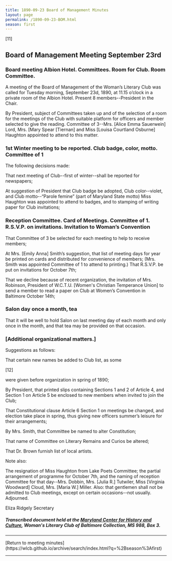 ```yaml
---
title: 1890-09-23 Board of Management Minutes
layout: page
permalink: /1890-09-23-BOM.html
season: first
---
```


<style>
    #maincontent{
        font-size:1.4em;
    }
</style>

[11]

## Board of Management Meeting September 23rd

### Board meeting Albion Hotel. Committees. Room for Club. Room Committee.

A meeting of the Board of Management of the Woman’s Literary Club was called for Tuesday morning, September 23d, 1890, at 11.15 o’clock in a private room of the Albion Hotel. Present 8 members--President in the Chair.

By President, subject of Committees taken up and of the selection of a room for the meetings of the Club with suitable platform for officers and member selected to give the reading. Committee of 3--Mrs. [Alice Emma Sauerwein] Lord, Mrs. [Mary Spear [Tiernan] and Miss [Louisa Courtland Osburne] Haughton appointed to attend to this matter.

### 1st Winter meeting to be reported. Club badge, color, motto. Committee of 1

The following decisions made:

That next meeting of Club--first of winter--shall be reported for newspapers;

At suggestion of President that Club badge be adopted, Club color--violet, and Club motto--“Parole femine” (part of Maryland State motto) Miss Haughton was appointed to attend to badges, and to stamping of writing paper for Club invitations;

### Reception Committee. Card of Meetings. Committee of 1. R.S.V.P. on invitations. Invitation to Woman’s Convention

That Committee of 3 be selected for each meeting to help to receive members;

At Mrs. [Emily Anna] Smith’s suggestion, that list of meeting days for year be printed on cards and distributed for convenience of members; (Mrs. Smith was appointed Committee of 1 to attend to printing.) That R.S.V.P. be put on invitations for October 7th;

That we decline because of recent organization, the invitation of Mrs. Robinson, President of W.C.T.U. [Women's Christian Temperance Union] to send a member to read a paper on Club at Women’s Convention in Baltimore October 14th;

### Salon day once a month, tea

That it will be well to hold Salon on last meeting day of each month and only once in the month, and that tea may be provided on that occasion.

### [Additional organizational matters.]

Suggestions as follows:

That certain new names be added to Club list, as some

[12]

were given before organization in spring of 1890;

By President, that printed slips containing Sections 1 and 2 of Article 4, and Section 1 on Article 5 be enclosed to new members when invited to join the Club;

That Constitutional clause Article 6 Section 1 on meetings be changed, and election take place in spring, thus giving new officers summer’s leisure for their arrangements;

By Mrs. Smith, that Committee be named to alter Constitution;

That name of Committee on Literary Remains and Curios be altered;

That Dr. Brown furnish list of local artists.

Note also:

The resignation of Miss Haughton from Lake Poets Committee; the partial arrangement of programme for October 7th, and the naming of reception Committee for that day--Mrs. Dobbin, Mrs. [Julia R.] Tutwiler, Miss [Virginia Woodward] Cloud, Mrs. [Maria W.] Miller. Also: that gentlemen shall not be admitted to Club meetings, except on certain occasions--not usually. Adjourned.

Eliza Ridgely
Secretary          

##### Transcribed document held at the [Maryland Center for History and Culture](http://mdhs.org/), Woman's Literary Club of Baltimore Collection, MS 988, Box 3. 

<hr>
[Return to meeting minutes](https://wlcb.github.io/archive/search/index.html?q=%2Bseason%3Afirst)
<hr>